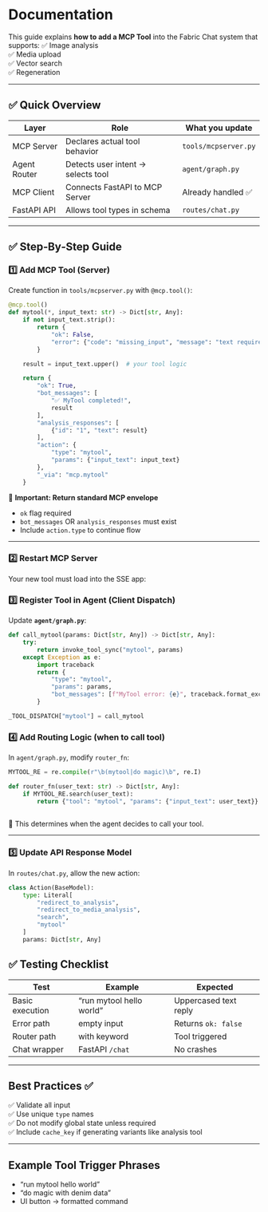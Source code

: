 # Documentation

This guide explains **how to add a MCP Tool** into the Fabric Chat system that supports:
✅ Image analysis  
✅ Media upload  
✅ Vector search  
✅ Regeneration  

---

## ✅ Quick Overview

| Layer | Role | What you update |
|-------|------|----------------|
| MCP Server | Declares actual tool behavior | `tools/mcpserver.py` |
| Agent Router | Detects user intent → selects tool | `agent/graph.py` |
| MCP Client | Connects FastAPI to MCP Server | Already handled ✅ |
| FastAPI API | Allows tool types in schema | `routes/chat.py` |

---

## ✅ Step‑By‑Step Guide

### **1️⃣ Add MCP Tool (Server)**

Create function in `tools/mcpserver.py` with `@mcp.tool()`:

```python
@mcp.tool()
def mytool(*, input_text: str) -> Dict[str, Any]:
    if not input_text.strip():
        return {
            "ok": False,
            "error": {"code": "missing_input", "message": "text required"}
        }

    result = input_text.upper()  # your tool logic

    return {
        "ok": True,
        "bot_messages": [
            "✅ MyTool completed!",
            result
        ],
        "analysis_responses": [
            {"id": "1", "text": result}
        ],
        "action": {
            "type": "mytool",
            "params": {"input_text": input_text}
        },
        "_via": "mcp.mytool"
    }
```

📌 **Important: Return standard MCP envelope**
- `ok` flag required
- `bot_messages` OR `analysis_responses` must exist
- Include `action.type` to continue flow

---

### **2️⃣ Restart MCP Server**
Your new tool must load into the SSE app:


### **3️⃣ Register Tool in Agent (Client Dispatch)**

Update **`agent/graph.py`**:

```python
def call_mytool(params: Dict[str, Any]) -> Dict[str, Any]:
    try:
        return invoke_tool_sync("mytool", params)
    except Exception as e:
        import traceback
        return {
            "type": "mytool",
            "params": params,
            "bot_messages": [f"MyTool error: {e}", traceback.format_exc()],
        }

_TOOL_DISPATCH["mytool"] = call_mytool
```


### **4️⃣ Add Routing Logic (when to call tool)**

In `agent/graph.py`, modify `router_fn`:

```python
MYTOOL_RE = re.compile(r"\b(mytool|do magic)\b", re.I)

def router_fn(user_text: str) -> Dict[str, Any]:
    if MYTOOL_RE.search(user_text):
        return {"tool": "mytool", "params": {"input_text": user_text}}
    
```

🎯 This determines when the agent decides to call your tool.

---

### **5️⃣ Update API Response Model**

In `routes/chat.py`, allow the new action:

```python
class Action(BaseModel):
    type: Literal[
        "redirect_to_analysis",
        "redirect_to_media_analysis",
        "search",
        "mytool"  
    ]
    params: Dict[str, Any]
```

## ✅ Testing Checklist

| Test | Example | Expected |
|------|---------|---------|
| Basic execution | “run mytool hello world” | Uppercased text reply |
| Error path | empty input | Returns `ok: false` |
| Router path | with keyword | Tool triggered |
| Chat wrapper | FastAPI `/chat` | No crashes |

---

## Best Practices ✅

✅ Validate all input  
✅ Use unique `type` names  
✅ Do not modify global state unless required  
✅ Include `cache_key` if generating variants like analysis tool

---

## Example Tool Trigger Phrases

- “run mytool hello world”
- “do magic with denim data”
- UI button → formatted command

